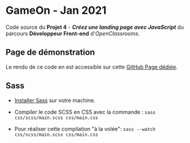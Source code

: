 # GameOn - Jan 2021

Code source du **Projet 4** - **_Créez une landing page avec JavaScript_** du parcours **Développeur Front-end** d'_OpenClassrooms_.

## Page de démonstration

Le rendu de ce code en est accessible sur cette [GitHub Page dédiée](https://logic-fabric.github.io/LoicMangin_4_30122020/).

## Sass

- [Installer Sass](https://sass-lang.com/install) sur votre machine.

- Compiler le code SCSS en CSS avec la commande : `sass css/scss/main.scss css/main.css`

- Pour réaliser cette compilation "à la volée": `sass --watch css/scss/main.scss css/main.css`
